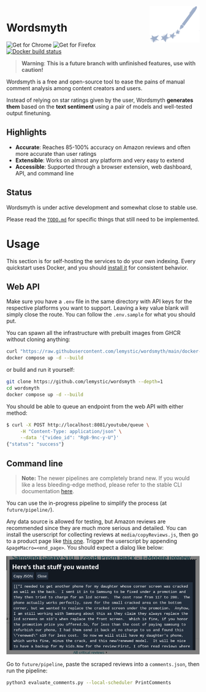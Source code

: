 <img src="./media/logo.svg" width=130 align=right />

# Wordsmyth

![Get for Chrome](https://img.shields.io/static/v1?message=Get%20for%20Chrome&logo=google-chrome&labelColor=black&color=white&logoColor=white&label=%20) ![Get for Firefox](https://img.shields.io/static/v1?message=Get%20for%20Firefox&logo=firefox&labelColor=black&color=white&logoColor=white&label=%20) [![Docker build status](https://github.com/lemystic/wordsmyth/workflows/Docker%20build/badge.svg)](https://github.com/lemystic/wordsmyth/actions/)

> **Warning**:
> **This is a future branch with unfinished features, use with caution!**

Wordsmyth is a free and open-source tool to ease the pains of manual comment analysis among content creators and users.

Instead of relying on star ratings given by the user, Wordsmyth **generates them** based on the **text sentiment** using a pair of models and well-tested output finetuning.

## Highlights

- **Accurate**: Reaches 85-100% accuracy on Amazon reviews and often more accurate than user ratings
- **Extensible**: Works on almost any platform and very easy to extend
- **Accessible**: Supported through a browser extension, web dashboard, API, and command line

## Status

Wordsmyth is under active development and somewhat close to stable use.

Please read the [`TODO.md`](./TODO.md) for specific things that still need to be implemented.

# Usage

This section is for self-hosting the services to do your own indexing. Every quickstart uses Docker, and you should [install it](https://docs.docker.com/engine/install/) for consistent behavior.

## Web API

Make sure you have a `.env` file in the same directory with API keys for the respective platforms you want to support. Leaving a key value blank will simply close the route. You can follow the `.env.sample` for what you should put.

You can spawn all the infrastructure with prebuilt images from GHCR without cloning anything:

```bash
curl "https://raw.githubusercontent.com/lemystic/wordsmyth/main/docker-compose.images.yml" > docker-compose.yml
docker compose up -d --build
```

or build and run it yourself:

```bash
git clone https://github.com/lemystic/wordsmyth --depth=1
cd wordsmyth
docker compose up -d --build
```

You should be able to queue an endpoint from the web API with either method:

```bash
$ curl -X POST http://localhost:8081/youtube/queue \
     -H "Content-Type: application/json" \
     --data '{"video_id": "Rg8-9nc-y-U"}'
{"status": "success"}
```

## Command line

> **Note:**
> The newer pipelines are completely brand new. If you would like a less bleeding-edge method, please refer to the stable CLI documentation [here](./docs/cli.md).

You can use the in-progress pipeline to simplify the process (at `future/pipeline/`).

Any data source is allowed for testing, but Amazon reviews are recommended since they are much more serious and detailed. You can install the userscript for collecting reviews at `media/copyReviews.js`, then go to a product page like [this one](https://www.amazon.com/Samsung-Galaxy-G973U-128GB-T-Mobile/product-reviews/B07T8CN8WZ?ie=UTF8&reviewerType=all_reviews&pageNumber=1). Trigger the userscript by appending `&pageMacro=<end_page>`. You should expect a dialog like below:

![Amazon review scraper dialog](./media/dialog.png)

Go to `future/pipeline`, paste the scraped reviews into a `comments.json`, then run the pipeline:

```bash
python3 evaluate_comments.py --local-scheduler PrintComments
```
